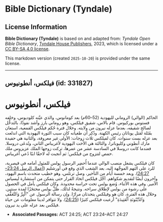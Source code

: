 # Bible Dictionary (Tyndale)

## License Information

**Bible Dictionary (Tyndale)** is based on and adapted from: _Tyndale Open Bible Dictionary_, [Tyndale House Publishers](https://tyndaleopenresources.com/), 2023, which is licensed under a [CC BY-SA 4.0 license](https://creativecommons.org/licenses/by-sa/4.0/legalcode.en).

This markdown version (created `2025-10-20`) is provided under the same license.



--------------------------------

## فيلكس، أنطونيوس (id: 331827)

فيلكس، أنطونيوس
===============

الحاكم (الوالي) الروماني لليهودية (52–60م) بعد كومانوس، والذي عيَّنه كلوديوس، وخلفه فستوس بوركيوس. قام بالاس، شقيق فيلكس، وهو روماني بارز وأشد نفوذًا، بالتدخُّل لصالح شقيقه، بعدما عزله نيرون من ولايته. وخلال فترة حُكم فيلكس القمعية، استعان بقَتَلة لقتل يوناثان رئيس الكهنة. وذُكِر أن طغيانه كان سبب الثورة اليهودية التي اندلعت بعد عزله بست سنوات. كان لفيلكس ثلاث زوجات: الأولى غير معروفة، والثانية هي حفيدة مارك أنطوني وكليوباترا، والثالثة هي الأخت اليهودية لأغريباس الثاني، وتُدعَى دروسلا. فعندما كانت دروسلا في السادسة عشر من عمرها، تركت زوجها الملك عزيزوس ملك حمص لتتزوج من فيلكس؛ ثم أنجبت له لاحقًا ابنًا دُعي أغريباس.

كان فيلكس يشغل منصب الوالي عندما أُحضِر الرسول بولس للمثول أمامه في قيصرية، للرد على التهم الموجَّهة إليه، بعد الشغب الذي وقع في أورشليم ([أعمال الرسل 23:24–24:27](https://ref.ly/Acts23:24-Acts24:27)). وبعد خمسة أيام من التأخير، وصل ترتلس، وهو خطيب متحدث باسم اليهود، وآخرون أيضًا لتقديم شكواهم. أجَّل فيلكس اتخاذ القرار حتى يتمكن من استشارة ليسياس الأمير. وفي هذه الأثناء، وُضع بولس تحت حراسة محدودة. وكان فيلكس يأمل في الحصول على رشوة من بولس لإطلاق سراحه. ونتيجةً لذلك، ظلَّ بولس محتجَزًا لمدة سنتين. وخلال هذه الفترة، كان هو وفيلكس يتحدثان مرارًا. وإن رسالة الرسول عن "ٱلْبِرِّ وَٱلتَّعَفُّفِ وَٱلدَّيْنُونَةِ ٱلْعَتِيدَةِ" أرعبت فيلكس كثيرًا ([24:25](https://ref.ly/Acts24:25)). ولا تتوافر لدينا معلومات عن حياة فيلكس بعد عزله على يد نيرون.

* **Associated Passages:** ACT 24:25; ACT 23:24–ACT 24:27


